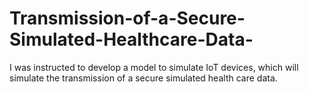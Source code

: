 # Transmission-of-a-Secure-Simulated-Healthcare-Data-
I was instructed to develop a model to simulate IoT devices, which will simulate the transmission of a secure simulated health care data.
